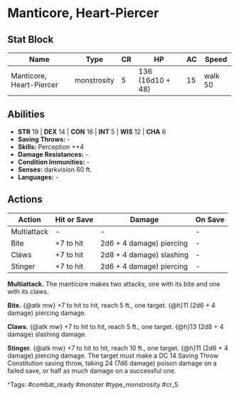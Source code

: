 # Manticore, Heart-Piercer

## Stat Block

| Name | Type | CR | HP | AC | Speed |
|------|------|----|----|----|-------|
| Manticore, Heart-Piercer | monstrosity | 5 | 136 (16d10 + 48) | 15 | walk 50 |

## Abilities

- **STR** 19 | **DEX** 14 | **CON** 16 | **INT** 5 | **WIS** 12 | **CHA** 6
- **Saving Throws:** -  
- **Skills:** Perception ++4  
- **Damage Resistances:** -  
- **Condition Immunities:** -  
- **Senses:** darkvision 60 ft.  
- **Languages:** -


## Actions

| Action | Hit or Save | Damage | On Save |
|--------|--------------|--------|----------|
| Multiattack | - | - | - |
| Bite | +7 to hit | 2d6 + 4 damage) piercing | - |
| Claws | +7 to hit | 2d8 + 4 damage) slashing | - |
| Stinger | +7 to hit | 2d6 + 4 damage) piercing | - |

**Multiattack.** The manticore makes two attacks, one with its bite and one with its claws.

**Bite.** {@atk mw} +7 to hit to hit, reach 5 ft., one target. {@h}11 (2d6 + 4 damage) piercing damage.

**Claws.** {@atk mw} +7 to hit to hit, reach 5 ft., one target. {@h}13 (2d8 + 4 damage) slashing damage.

**Stinger.** {@atk mw} +7 to hit to hit, reach 10 ft., one target. {@h}11 (2d6 + 4 damage) piercing damage. The target must make a DC 14 Saving Throw Constitution saving throw, taking 24 (7d6 damage) poison damage on a failed save, or half as much damage on a successful one.


^Tags: #combat_ready #monster #type_monstrosity #cr_5